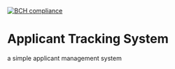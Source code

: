 [![BCH compliance](https://bettercodehub.com/edge/badge/devmanzur/ApplicantTrackingSystem?branch=master)](https://bettercodehub.com/)


# Applicant Tracking System
a simple applicant management system
